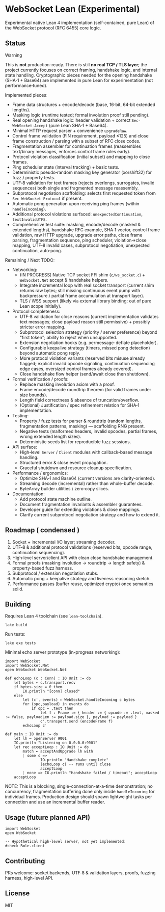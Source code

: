 # WebSocket Lean (Experimental)

Experimental native Lean 4 implementation (self‑contained, pure Lean) of the WebSocket protocol (RFC 6455) core logic.

## Status

> [!WARNING]
> This is **not** production-ready. There is still **no real TCP / TLS layer**; the project currently focuses on correct framing, handshake logic, and internal state handling. Cryptographic pieces needed for the opening handshake (SHA‑1 + Base64) are implemented in pure Lean for experimentation (not performance‑tuned).

Implemented pieces:
* Frame data structures + encode/decode (base, 16‑bit, 64‑bit extended lengths).
* Masking logic (runtime tested; formal involution proof still pending).
* Real opening handshake logic: header validation + correct `Sec-WebSocket-Accept` (pure Lean SHA‑1 + Base64).
* Minimal HTTP request parser + convenience `upgradeRaw`.
* Control frame validation (FIN requirement, payload ≤125) and close frame construction / parsing with a subset of RFC close codes.
* Fragmentation assembler for continuation frames (reassembles text/binary messages, enforces control frame rules early).
* Protocol violation classification (initial subset) and mapping to close frames.
* Ping scheduler state (interval tracking) + basic tests.
* Deterministic pseudo‑random masking key generator (xorshift32) for fuzz / property tests.
* UTF‑8 validation for text frames (rejects overlongs, surrogates, invalid sequences) both single and fragmented message reassembly.
* Subprotocol negotiation scaffolding: selects first requested token from `Sec-WebSocket-Protocol` if present.
* Automatic pong generation upon receiving ping frames (within `handleIncoming`).
* Additional protocol violations surfaced: `unexpectedContinuation`, `textInvalidUTF8`.
* Comprehensive test suite: masking, encode/decode (masked & extended lengths), handshake RFC example, SHA‑1 vector, control frame validation, raw HTTP upgrade, upgrade error paths, close frame parsing, fragmentation sequence, ping scheduler, violation→close mapping, UTF‑8 invalid cases, subprotocol negotiation, unexpected continuation, auto‑pong.

Remaining / Next TODO:
* Networking:
	- (IN PROGRESS) Native TCP socket FFI shim (`c/ws_socket.c`) + `WebSocket.Net` accept & handshake helpers.
	- Integrate incremental loop with real socket transport (current shim returns raw bytes; still missing continuous event pump with backpressure / partial frame accumulation at transport layer).
	- TLS / WSS support (likely via external library binding; out of pure Lean scope initially).
* Protocol completeness:
	- UTF‑8 validation for close reasons (current implementation validates text messages; close payload reason still permissive) + possibly stricter error mapping.
	- Subprotocol selection strategy (priority / server preference) beyond "first token"; ability to reject when unsupported.
	- Extension negotiation hooks (e.g. permessage-deflate placeholder).
	- Configurable keepalive strategy (timers, missed pong detection) beyond automatic pong reply.
	- More protocol violation variants (reserved bits misuse already flagged; explicit invalid opcode signaling, continuation sequencing edge cases, oversized control frames already covered).
	- Close handshake flow helper (send/await close then shutdown).
* Formal verification / proofs:
	- Replace masking involution axiom with a proof.
	- Frame encode/decode roundtrip theorem (for valid frames under size bounds).
	- Length field correctness & absence of truncation/overflow.
	- (Optional) Justification / spec refinement relation for SHA‑1 implementation.
* Testing:
	- Property / fuzz tests for parser & roundtrip (random lengths, fragmentation patterns, masking) — scaffolding RNG present.
	- Negative tests (malformed headers, invalid opcodes, partial frames, wrong extended length sizes).
	- Deterministic seeds list for reproducible fuzz sessions.
* API surface:
	- High-level `Server` / `Client` modules with callback-based message handling.
	- Structured error & close event propagation.
	- Graceful shutdown and resource cleanup specification.
* Performance / ergonomics:
	- Optimize SHA‑1 and Base64 (current versions are clarity-oriented).
	- Streaming decode (incremental) rather than whole-buffer decode.
	- ByteArray builder utilities / zero‑copy slices.
* Documentation:
	- Add protocol state machine outline.
	- Document fragmentation invariants & assembler guarantees.
	- Developer guide for extending violations & close mappings.
	- Clarify current subprotocol negotiation strategy and how to extend it.

## Roadmap ( condensed )
1. Socket + incremental I/O layer; streaming decoder.
2. UTF‑8 & additional protocol validations (reserved bits, opcode range, continuation sequencing).
3. High‑level server/client API with clean close handshake management.
4. Formal proofs (masking involution → roundtrip → length safety) & property-based fuzz harness.
5. Subprotocol / extension negotiation stubs.
6. Automatic pong + keepalive strategy and liveness reasoning sketch.
7. Performance passes (buffer reuse, optimized crypto) once semantics solid.

## Building
Requires Lean 4 toolchain (see `lean-toolchain`).

```
lake build
```

Run tests:
```
lake exe tests
```

Minimal echo server prototype (in-progress networking):
```lean
import WebSocket
import WebSocket.Net
open WebSocket WebSocket.Net

def echoLoop (c : Conn) : IO Unit := do
	let bytes ← c.transport.recv
	if bytes.size = 0 then
		IO.println "[conn] closed"
	else
		let (c', events) ← WebSocket.handleIncoming c bytes
		for (opc,payload) in events do
			if opc = .text then
				let f : Frame := { header := { opcode := .text, masked := false, payloadLen := payload.size }, payload := payload }
				c'.transport.send (encodeFrame f)
		echoLoop c'

def main : IO Unit := do
	let lh ← openServer 9001
	IO.println "Listening on 0.0.0.0:9001"
	let rec acceptLoop : IO Unit := do
		match ← acceptAndUpgrade lh with
		| some c =>
				IO.println "Handshake complete"
				(echoLoop c) -- runs until close
				acceptLoop
		| none => IO.println "Handshake failed / timeout"; acceptLoop
	acceptLoop
```
NOTE: This is a blocking, single-connection-at-a-time demonstration; no concurrency, fragmentation buffering done only inside `handleIncoming` for individual frames. Production design should spawn lightweight tasks per connection and use an incremental buffer reader.

## Usage (future planned API)
```lean
import WebSocket
open WebSocket

-- Hypothetical high-level server, not yet implemented:
#check Role.client
```

## Contributing
PRs welcome: socket backends, UTF‑8 & validation layers, proofs, fuzzing harness, high-level API.

## License
MIT
